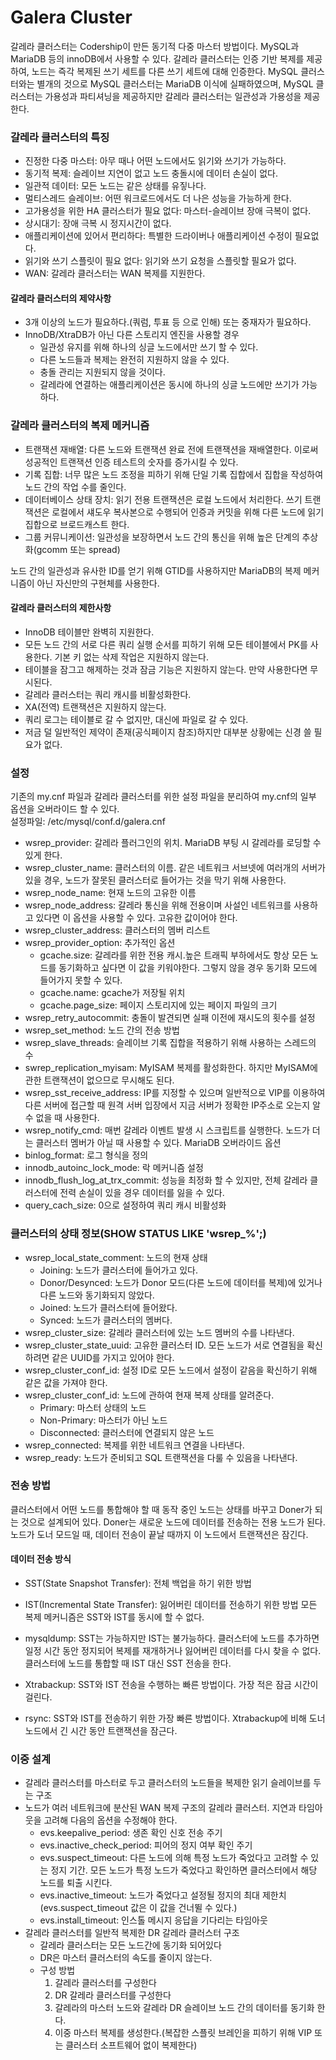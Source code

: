 # Galera Cluster
갈레라 클러스터는 Codership이 만든 동기적 다중 마스터 방법이다. MySQL과 MariaDB 등의 innoDB에서 사용할 수 있다. 갈레라 클러스터는 인증 기반 복제를 제공하여, 노드는 즉각 복제된 쓰기 세트를 다른 쓰기 세트에 대해 인증한다. MySQL 클러스터와는 별개의 것으로 MySQL 클러스터는 MariaDB 이식에 실패하였으며, MySQL 클러스터는 가용성과 파티셔닝을 제공하지만 갈레라 클러스터는 일관성과 가용성을 제공한다.

### 갈레라 클러스터의 특징
* 진정한 다중 마스터: 아무 때나 어떤 노드에서도 읽기와 쓰기가 가능하다.
* 동기적 복제: 슬레이브 지연이 없고 노드 충돌시에 데이터 손실이 없다.
* 일관적 데이터: 모든 노드는 같은 상태를 유짛나다.
* 멀티스레드 슬레이브: 어떤 워크로드에서도 더 나은 성능을 가능하게 한다.
* 고가용성을 위한 HA 클러스터가 필요 없다: 마스터-슬레이브 장애 극복이 없다.
* 상시대기: 장애 극복 시 정지시간이 없다.
* 애플리케이션에 있어서 편리하다: 특별한 드라이버나 애플리케이션 수정이 필요없다.
* 읽기와 쓰기 스플릿이 필요 없다: 읽기와 쓰기 요청을 스플릿할 필요가 없다.
* WAN: 갈레라 클러스터는 WAN 복제를 지원한다.
  
#### 갈레라 클러스터의 제약사항
* 3개 이상의 노드가 필요하다.(쿼럼, 투표 등 으로 인해) 또는 중재자가 필요하다.
* InnoDB/XtraDB가 아닌 다른 스토리지 엔진을 사용할 경우
  * 일관성 유지를 위해 하나의 싱글 노드에서만 쓰기 할 수 있다.
  * 다른 노드들과 복제는 완전히 지원하지 않을 수 있다.
  * 충돌 관리는 지원되지 않을 것이다.
  * 갈레라에 연결하는 애플리케이션은 동시에 하나의 싱글 노드에만 쓰기가 가능하다.

### 갈레라 클러스터의 복제 메커니즘
* 트랜잭션 재배열: 다른 노드와 트랜잭션 완료 전에 트랜잭션을 재배열한다. 이로써 성공적인 트랜잭션 인증 테스트의 숫자를 증가시킬 수 있다.
* 기록 집합: 너무 많은 노드 조정을 피하기 위해 단일 기록 집합에서 집합을 작성하여 노드 간의 작업 수를 줄인다.
* 데이터베이스 상태 장치: 읽기 전용 트랜잭션은 로컬 노드에서 처리한다. 쓰기 트랜잭션은 로컬에서 섀도우 복사본으로 수행되어 인증과 커밋을 위해 다른 노드에 읽기 집합으로 브로드캐스트 한다.
* 그룹 커뮤니케이션: 일관성을 보장하면서 노드 간의 통신을 위해 높은 단계의 추상화(gcomm 또는 spread)

노드 간의 일관성과 유사한 ID를 얻기 위해 GTID를 사용하지만 MariaDB의 복제 메커니즘이 아닌 자신만의 구현체를 사용한다.

#### 갈레라 클러스터의 제한사항
* InnoDB 테이블만 완벽히 지원한다.
* 모든 노드 간의 서로 다른 쿼리 실행 순서를 피하기 위해 모든 테이블에서 PK를 사용한다. 기본 키 없는 삭제 작업은 지원하지 않는다.
* 테이블을 잠그고 해제하는 것과 잠금 기능은 지원하지 않는다. 만약 사용한다면 무시된다.
* 갈레라 클러스터는 쿼리 캐시를 비활성화한다.
* XA(전역) 트랜잭션은 지원하지 않는다.
* 쿼리 로그는 테이블로 갈 수 없지만, 대신에 파일로 갈 수 있다.
* 저금 덜 일반적인 제약이 존재(공식페이지 참조)하지만 대부분 상황에는 신경 쓸 필요가 없다.

### 설정
기존의 my.cnf 파일과 갈레라 클러스터를 위한 설정 파일을 분리하여 my.cnf의 일부 옵션을 오버라이드 할 수 있다.  
설정파일: /etc/mysql/conf.d/galera.cnf
* wsrep_provider: 갈레라 플러그인의 위치. MariaDB 부팅 시 갈레라를 로딩할 수 있게 한다.
* wsrep_cluster_name: 클러스터의 이름. 같은 네트워크 서브넷에 여러개의 서버가 있을 경우, 노드가 잘못된 클러스터로 들어가는 것을 막기 위해 사용한다.
* wsrep_node_name: 현재 노드의 고유한 이름
* wsrep_node_address: 갈레라 통신을 위해 전용이며 사설인 네트워크를 사용하고 있다면 이 옵션을 사용할 수 있다. 고유한 값이어야 한다.
* wsrep_cluster_address: 클러스터의 멤버 리스트
* wsrep_provider_option: 추가적인 옵션
  * gcache.size: 갈레라를 위한 전용 캐시.높은 트래픽 부하에서도 항상 모든 노드를 동기화하고 싶다면 이 값을 키워야한다. 그렇지 않을 경우 동기화 모드에 들어가지 못할 수 있다.
  * gcache.name: gcache가 저장될 위치
  * gcache.page_size: 페이지 스토리지에 있는 페이지 파일의 크기
* wsrep_retry_autocommit: 충돌이 발견되면 실패 이전에 재시도의 횟수를 설정
* wsrep_set_method: 노드 간의 전송 방법
* wsrep_slave_threads: 슬레이브 기록 집합을 적용하기 위해 사용하는 스레드의 수
* swrep_replication_myisam: MyISAM 복제를 활성화한다. 하지만 MyISAM에 관한 트랜잭션이 없으므로 무시해도 된다.
* wsrep_sst_receive_address: IP를 지정할 수 있으며 일반적으로 VIP를 이용하여 다른 서버에 접근할 때 원격 서버 입장에서 지금 서버가 정확한 IP주소로 오는지 알 수 없을 때 사용한다.
* wsrep_notify_cmd: 매번 갈레라 이벤트 발생 시 스크립트를 실행한다. 노드가 더는 클러스터 멤버가 아닐 때 사용할 수 있다.
MariaDB 오버라이드 옵션
* binlog_format: 로그 형식을 정의
* innodb_autoinc_lock_mode: 락 메커니즘 설정
* innodb_flush_log_at_trx_commit: 성능을 최정화 할 수 있지만, 전체 갈레라 클러스터에 전력 손실이 있을 경우 데이터를 잃을 수 있다.
* query_cach_size: 0으로 설정하여 쿼리 캐시 비활성화

### 클러스터의 상태 정보(SHOW STATUS LIKE 'wsrep_%';)
* wsrep_local_state_comment: 노드의 현재 상태
  * Joining: 노드가 클러스터에 들어가고 있다.
  * Donor/Desynced: 노드가 Donor 모드(다른 노드에 데이터를 복제)에 있거나 다른 노드와 동기화되지 않았다.
  * Joined: 노드가 클러스터에 들어왔다.
  * Synced: 노드가 클러스터의 멤버다.
* wsrep_cluster_size: 갈레라 클러스터에 있는 노드 멤버의 수를 나타낸다.
* wsrep_cluster_state_uuid: 고유한 클러스터 ID. 모든 노드가 서로 연결됨을 확신하려면 같은 UUID를 가지고 있어야 한다.
* wsrep_cluster_conf_id: 설정 ID로 모든 노드에서 설정이 같음을 확신하기 위해 같은 값을 가져야 한다.
* wsrep_cluster_conf_id: 노드에 관하여 현재 복제 상태를 알려준다.
  * Primary: 마스터 상태의 노드
  * Non-Primary: 마스터가 아닌 노드
  * Disconnected: 클러스터에 연결되지 않은 노드
* wsrep_connected: 복제를 위한 네트워크 연결을 나타낸다.
* wsrep_ready: 노드가 준비되고 SQL 트랜잭션을 다룰 수 있음을 나타낸다.

### 전송 방법
클러스터에서 어떤 노드를 통합해야 할 때 동작 중인 노드는 상태를 바꾸고 Doner가 되는 것으로 설계되어 있다. Doner는 새로운 노드에 데이터를 전송하는 전용 노드가 된다. 노드가 도너 모드일 때, 데이터 전송이 끝날 때까지 이 노드에서 트랜잭션은 잠긴다.

#### 데이터 전송 방식
* SST(State Snapshot Transfer): 전체 백업을 하기 위한 방법
* IST(Incremental State Transfer): 잃어버린 데이터를 전송하기 위한 방법
모든 복제 메커니즘은 SST와 IST를 동시에 할 수 없다.

* mysqldump: SST는 가능하지만 IST는 불가능하다. 클러스터에 노드를 추가하면 일정 시간 동안 정지되어 복제를 재개하거나 잃어버린 데이터를 다시 찾을 수 없다. 클러스터에 노드를 통합할 때 IST 대신 SST 전송을 한다.
* Xtrabackup: SST와 IST 전송을 수행하는 빠른 방법이다. 가장 적은 잠금 시간이 걸린다.
* rsync: SST와 IST를 전송하기 위한 가장 빠른 방법이다. Xtrabackup에 비해 도너 노드에서 긴 시간 동안 트랜잭션을 잠근다.

### 이중 설계
* 갈레라 클러스터를 마스터로 두고 클러스터의 노드들을 복제한 읽기 슬레이브를 두는 구조
* 노드가 여러 네트워크에 분산된 WAN 복제 구조의 갈레라 클러스터. 지연과 타임아웃을 고려해 다음의 옵션을 수정해야 한다.
  * evs.keepalive_period: 생존 확인 신호 전송 주기
  * evs.inactive_check_period: 피어의 정지 여부 확인 주기
  * evs.suspect_timeout: 다른 노드에 의해 특정 노드가 죽었다고 고려할 수 있는 정지 기간. 모든 노드가 특정 노드가 죽었다고 확인하면 클러스터에서 해당 노드를 퇴출 시킨다.
  * evs.inactive_timeout: 노드가 죽었다고 설정될 정지의 최대 제한치(evs.suspect_timeout 값은 이 값을 건너뛸 수 있다.)
  * evs.install_timeout: 인스톨 메시지 응답을 기다리는 타임아웃
* 갈레라 클러스터를 일반적 복제한 DR 갈레라 클러스터 구조
  * 갈레라 클러스터는 모든 노드간에 동기화 되어있다
  * DR은 마스터 클러스터의 속도를 줄이지 않는다.
  * 구성 방법
    1. 갈레라 클러스터를 구성한다
    2. DR 갈레라 클러스터를 구성한다
    3. 갈레라의 마스터 노드와 갈레라 DR 슬레이브 노드 간의 데이터를 동기화 한다.
    4. 이중 마스터 복제를 생성한다.(복잡한 스플릿 브레인을 피하기 위해 VIP 또는 클러스터 소프트웨어 없이 복제한다)
